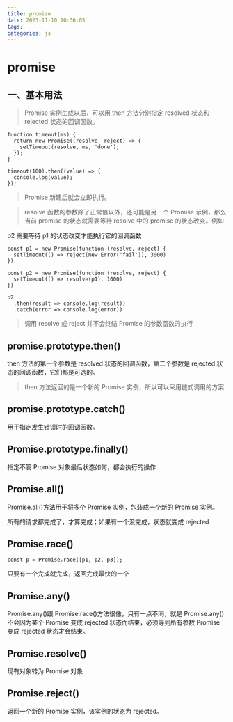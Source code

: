 ```yaml
---
title: promise
date: 2023-11-10 10:36:05
tags:
categories: js
---
```


# promise

## 一、基本用法

> Promise 实例生成以后，可以用 then 方法分别指定 resolved 状态和 rejected 状态的回调函数。

```
function timeout(ms) {
  return new Promise((resolve, reject) => {
    setTimeout(resolve, ms, 'done');
  });
}

timeout(100).then((value) => {
  console.log(value);
});
```

> Promise 新建后就会立即执行。

> resolve 函数的参数除了正常值以外，还可能是另一个 Promise 示例，那么当前 promise 的状态就需要等待 resolve 中的 promise 的状态改变。例如

p2 需要等待 p1 的状态改变才能执行它的回调函数

```
const p1 = new Promise(function (resolve, reject) {
  setTimeout(() => reject(new Error('fail')), 3000)
})

const p2 = new Promise(function (resolve, reject) {
  setTimeout(() => resolve(p1), 1000)
})

p2
  .then(result => console.log(result))
  .catch(error => console.log(error))
```

> 调用 resolve 或 reject 并不会终结 Promise 的参数函数的执行

## promise.prototype.then()

then 方法的第一个参数是 resolved 状态的回调函数，第二个参数是 rejected 状态的回调函数，它们都是可选的。

> then 方法返回的是一个新的 Promise 实例，所以可以采用链式调用的方案

## promise.prototype.catch()

用于指定发生错误时的回调函数。

## Promise.prototype.finally()

指定不管 Promise 对象最后状态如何，都会执行的操作

## Promise.all()

Promise.all()方法用于将多个 Promise 实例，包装成一个新的 Promise 实例。

所有的请求都完成了，才算完成；如果有一个没完成，状态就变成 rejected

## Promise.race()

```
const p = Promise.race([p1, p2, p3]);
```

只要有一个完成就完成，返回完成最快的一个

## Promise.any()

Promise.any()跟 Promise.race()方法很像，只有一点不同，就是 Promise.any()不会因为某个 Promise 变成 rejected 状态而结束，必须等到所有参数 Promise 变成 rejected 状态才会结束。

## Promise.resolve()

现有对象转为 Promise 对象

## Promise.reject()

返回一个新的 Promise 实例，该实例的状态为 rejected。
